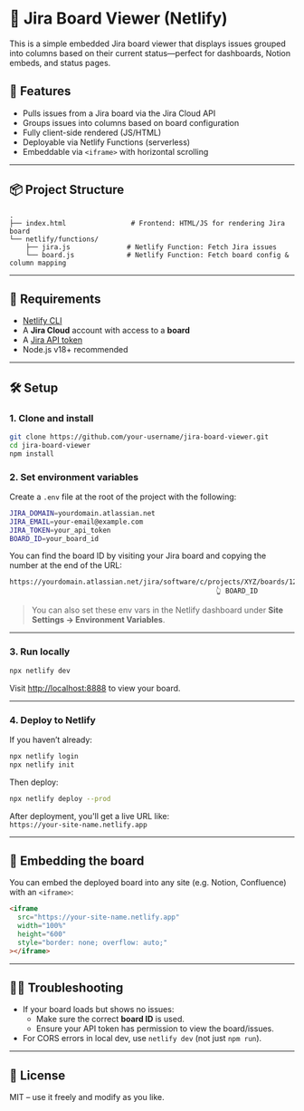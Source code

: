 # 🧩 Jira Board Viewer (Netlify)

This is a simple embedded Jira board viewer that displays issues grouped into columns based on their current status—perfect for dashboards, Notion embeds, and status pages.

## 🚀 Features

- Pulls issues from a Jira board via the Jira Cloud API
- Groups issues into columns based on board configuration
- Fully client-side rendered (JS/HTML)
- Deployable via Netlify Functions (serverless)
- Embeddable via `<iframe>` with horizontal scrolling

---

## 📦 Project Structure

```
.
├── index.html                # Frontend: HTML/JS for rendering Jira board
└── netlify/functions/
    ├── jira.js              # Netlify Function: Fetch Jira issues
    └── board.js             # Netlify Function: Fetch board config & column mapping
```

---

## 🧰 Requirements

- [Netlify CLI](https://docs.netlify.com/cli/get-started/)
- A **Jira Cloud** account with access to a **board**
- A [Jira API token](https://id.atlassian.com/manage-profile/security/api-tokens)
- Node.js v18+ recommended

---

## 🛠 Setup

### 1. Clone and install

```bash
git clone https://github.com/your-username/jira-board-viewer.git
cd jira-board-viewer
npm install
```

### 2. Set environment variables

Create a `.env` file at the root of the project with the following:

```bash
JIRA_DOMAIN=yourdomain.atlassian.net
JIRA_EMAIL=your-email@example.com
JIRA_TOKEN=your_api_token
BOARD_ID=your_board_id
```

You can find the board ID by visiting your Jira board and copying the number at the end of the URL:
```
https://yourdomain.atlassian.net/jira/software/c/projects/XYZ/boards/1234
                                                   👆 BOARD_ID
```

> You can also set these env vars in the Netlify dashboard under **Site Settings → Environment Variables**.

---

### 3. Run locally

```bash
npx netlify dev
```

Visit [http://localhost:8888](http://localhost:8888) to view your board.

---

### 4. Deploy to Netlify

If you haven’t already:

```bash
npx netlify login
npx netlify init
```

Then deploy:

```bash
npx netlify deploy --prod
```

After deployment, you'll get a live URL like:  
`https://your-site-name.netlify.app`

---

## 🔗 Embedding the board

You can embed the deployed board into any site (e.g. Notion, Confluence) with an `<iframe>`:

```html
<iframe
  src="https://your-site-name.netlify.app"
  width="100%"
  height="600"
  style="border: none; overflow: auto;"
></iframe>
```

---

## 🙋‍♀️ Troubleshooting

- If your board loads but shows no issues:
  - Make sure the correct **board ID** is used.
  - Ensure your API token has permission to view the board/issues.
- For CORS errors in local dev, use `netlify dev` (not just `npm run`).

---

## 📃 License

MIT – use it freely and modify as you like.
